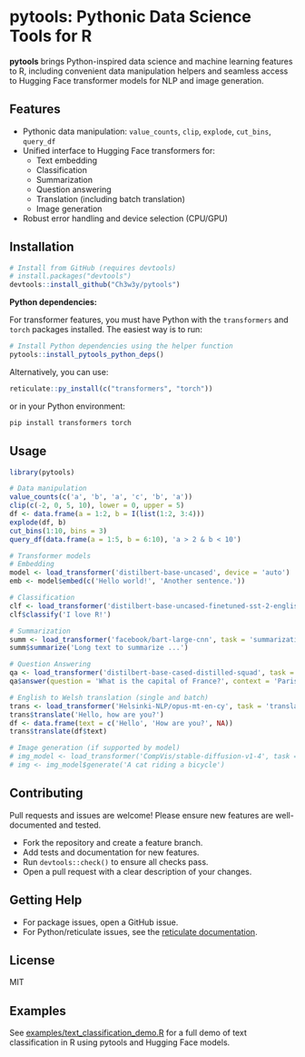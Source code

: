 # pytools: Pythonic Data Science Tools for R

**pytools** brings Python-inspired data science and machine learning features to R, including convenient data manipulation helpers and seamless access to Hugging Face transformer models for NLP and image generation.

## Features
- Pythonic data manipulation: `value_counts`, `clip`, `explode`, `cut_bins`, `query_df`
- Unified interface to Hugging Face transformers for:
  - Text embedding
  - Classification
  - Summarization
  - Question answering
  - Translation (including batch translation)
  - Image generation
- Robust error handling and device selection (CPU/GPU)

## Installation

```r
# Install from GitHub (requires devtools)
# install.packages("devtools")
devtools::install_github("Ch3w3y/pytools")
```

**Python dependencies:**

For transformer features, you must have Python with the `transformers` and `torch` packages installed. The easiest way is to run:

```r
# Install Python dependencies using the helper function
pytools::install_pytools_python_deps()
```

Alternatively, you can use:

```r
reticulate::py_install(c("transformers", "torch"))
```

or in your Python environment:

```sh
pip install transformers torch
```

## Usage

```r
library(pytools)

# Data manipulation
value_counts(c('a', 'b', 'a', 'c', 'b', 'a'))
clip(c(-2, 0, 5, 10), lower = 0, upper = 5)
df <- data.frame(a = 1:2, b = I(list(1:2, 3:4)))
explode(df, b)
cut_bins(1:10, bins = 3)
query_df(data.frame(a = 1:5, b = 6:10), 'a > 2 & b < 10')

# Transformer models
# Embedding
model <- load_transformer('distilbert-base-uncased', device = 'auto')
emb <- model$embed(c('Hello world!', 'Another sentence.'))

# Classification
clf <- load_transformer('distilbert-base-uncased-finetuned-sst-2-english', task = 'classification')
clf$classify('I love R!')

# Summarization
summ <- load_transformer('facebook/bart-large-cnn', task = 'summarization')
summ$summarize('Long text to summarize ...')

# Question Answering
qa <- load_transformer('distilbert-base-cased-distilled-squad', task = 'question-answering')
qa$answer(question = 'What is the capital of France?', context = 'Paris is the capital of France.')

# English to Welsh translation (single and batch)
trans <- load_transformer('Helsinki-NLP/opus-mt-en-cy', task = 'translation')
trans$translate('Hello, how are you?')
df <- data.frame(text = c('Hello', 'How are you?', NA))
trans$translate(df$text)

# Image generation (if supported by model)
# img_model <- load_transformer('CompVis/stable-diffusion-v1-4', task = 'image-generation', device = 'cuda')
# img <- img_model$generate('A cat riding a bicycle')
```

## Contributing
Pull requests and issues are welcome! Please ensure new features are well-documented and tested.

- Fork the repository and create a feature branch.
- Add tests and documentation for new features.
- Run `devtools::check()` to ensure all checks pass.
- Open a pull request with a clear description of your changes.

## Getting Help
- For package issues, open a GitHub issue.
- For Python/reticulate issues, see the [reticulate documentation](https://rstudio.github.io/reticulate/).

## License
MIT

## Examples

See [examples/text_classification_demo.R](examples/text_classification_demo.R) for a full demo of text classification in R using pytools and Hugging Face models.
